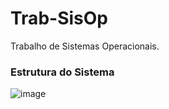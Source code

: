 # Trab-SisOp
Trabalho de Sistemas Operacionais.

### Estrutura do Sistema
![image](https://user-images.githubusercontent.com/69170322/144545347-a54f4bd9-13de-42aa-8201-9ad05bc78c57.png)
